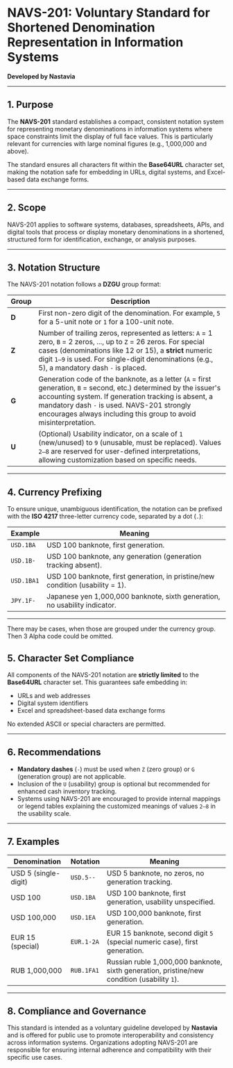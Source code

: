 # NAVS-201: Voluntary Standard for Shortened Denomination Representation in Information Systems  
**Developed by Nastavia**

---

## 1. Purpose

The **NAVS-201** standard establishes a compact, consistent notation system for representing monetary denominations in information systems where space constraints limit the display of full face values. This is particularly relevant for currencies with large nominal figures (e.g., 1,000,000 and above).

The standard ensures all characters fit within the **Base64URL** character set, making the notation safe for embedding in URLs, digital systems, and Excel-based data exchange forms.

---

## 2. Scope

NAVS-201 applies to software systems, databases, spreadsheets, APIs, and digital tools that process or display monetary denominations in a shortened, structured form for identification, exchange, or analysis purposes.

---

## 3. Notation Structure

The NAVS-201 notation follows a **DZGU** group format:


| Group | Description |
|-------|-------------|
| **D** | First non-zero digit of the denomination. For example, `5` for a 5-unit note or `1` for a 100-unit note. |
| **Z** | Number of trailing zeros, represented as letters: `A` = 1 zero, `B` = 2 zeros, ..., up to `Z` = 26 zeros. For special cases (denominations like 12 or 15), a **strict** numeric digit `1–9` is used. For single-digit denominations (e.g., 5), a mandatory dash `-` is placed. |
| **G** | Generation code of the banknote, as a letter (`A` = first generation, `B` = second, etc.) determined by the issuer's accounting system. If generation tracking is absent, a mandatory dash `-` is used. NAVS-201 strongly encourages always including this group to avoid misinterpretation. |
| **U** | (Optional) Usability indicator, on a scale of `1` (new/unused) to `9` (unusable, must be replaced). Values `2–8` are reserved for user-defined interpretations, allowing customization based on specific needs. |

---

## 4. Currency Prefixing

To ensure unique, unambiguous identification, the notation can be prefixed with the **ISO 4217** three-letter currency code, separated by a dot (`.`):


| Example        | Meaning |
|---------------|---------|
| `USD.1BA`    | USD 100 banknote, first generation. |
| `USD.1B-`    | USD 100 banknote, any generation (generation tracking absent). |
| `USD.1BA1`   | USD 100 banknote, first generation, in pristine/new condition (usability = 1). |
| `JPY.1F-`    | Japanese yen 1,000,000 banknote, sixth generation, no usability indicator. |


---
There may be cases, when those are grouped under the currency group. Then 3 Alpha code could be omitted.

## 5. Character Set Compliance

All components of the NAVS-201 notation are **strictly limited** to the **Base64URL** character set. This guarantees safe embedding in:

- URLs and web addresses
- Digital system identifiers
- Excel and spreadsheet-based data exchange forms

No extended ASCII or special characters are permitted.

---

## 6. Recommendations

- **Mandatory dashes** (`-`) must be used when `Z` (zero group) or `G` (generation group) are not applicable.
- Inclusion of the `U` (usability) group is optional but recommended for enhanced cash inventory tracking.
- Systems using NAVS-201 are encouraged to provide internal mappings or legend tables explaining the customized meanings of values `2–8` in the usability scale.

---

## 7. Examples

| Denomination          | Notation       | Meaning |
|-----------------------|----------------|---------|
| USD 5 (single-digit) | `USD.5--`      | USD 5 banknote, no zeros, no generation tracking. |
| USD 100              | `USD.1BA`      | USD 100 banknote, first generation, usability unspecified. |
| USD 100,000          | `USD.1EA`      | USD 100,000 banknote, first generation. |
| EUR 15 (special)     | `EUR.1-2A`     | EUR 15 banknote, second digit `5` (special numeric case), first generation. |
| RUB 1,000,000        | `RUB.1FA1`     | Russian ruble 1,000,000 banknote, sixth generation, pristine/new condition (usability `1`). |

---

## 8. Compliance and Governance

This standard is intended as a voluntary guideline developed by **Nastavia** and is offered for public use to promote interoperability and consistency across information systems. Organizations adopting NAVS-201 are responsible for ensuring internal adherence and compatibility with their specific use cases.

